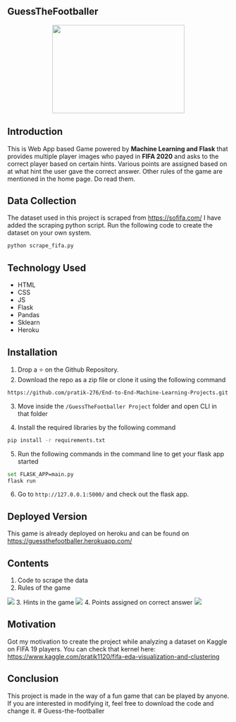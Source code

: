 ## GuessTheFootballer

<p align="center"><img src="https://github.com/pratik-276/End-to-End-Machine-Learning-Projects/blob/master/GuessTheFootballer%20project/app/static/4.PNG" height="200" width="300"></p>

## Introduction

This is Web App based Game powered by <b>Machine Learning and Flask</b> that provides multiple player images who payed in <b>FIFA 2020</b> and asks to the correct player based on certain hints. Various points are assigned based on at what hint the user gave the correct answer. Other rules of the game are mentioned in the home page. Do read them.

## Data Collection

The dataset used in this project is scraped from <a href="https://sofifa.com/">https://sofifa.com/</a>
I have added the scraping python script. Run the following code to create the dataset on your own system.
```sh
python scrape_fifa.py
```

## Technology Used

<ul>
  <li>HTML</li>
  <li>CSS</li>
  <li>JS</li>
  <li>Flask</li>
  <li>Pandas</li>
  <li>Sklearn</li>
  <li>Heroku</li>
</ul>

## Installation

1. Drop a ⭐ on the Github Repository.
2. Download the repo as a zip file or clone it using the following command
```sh
https://github.com/pratik-276/End-to-End-Machine-Learning-Projects.git
```

3. Move inside the ` /GuessTheFootballer Project ` folder and open CLI in that folder

4. Install the required libraries by the following command
```sh
pip install -r requirements.txt
```

5. Run the following commands in the command line to get your flask app started
```sh
set FLASK_APP=main.py
flask run
```

6. Go to `http://127.0.0.1:5000/` and check out the flask app.

## Deployed Version

This game is already deployed on heroku and can be found on <a href="https://guessthefootballer.herokuapp.com/">https://guessthefootballer.herokuapp.com/</a>

## Contents

1. Code to scrape the data
2. Rules of the game
<img src="https://github.com/pratik-276/End-to-End-Machine-Learning-Projects/blob/master/GuessTheFootballer%20project/app/static/1.PNG">
3. Hints in the game
<img src="https://github.com/pratik-276/End-to-End-Machine-Learning-Projects/blob/master/GuessTheFootballer%20project/app/static/2.PNG">
4. Points assigned on correct answer
<img src="https://github.com/pratik-276/End-to-End-Machine-Learning-Projects/blob/master/GuessTheFootballer%20project/app/static/3.PNG">

## Motivation

Got my motivation to create the project while analyzing a dataset on Kaggle on FIFA 19 players.
You can check that kernel here: <a href="https://www.kaggle.com/pratik1120/fifa-eda-visualization-and-clustering">https://www.kaggle.com/pratik1120/fifa-eda-visualization-and-clustering</a>

## Conclusion

This project is made in the way of a fun game that can be played by anyone. If you are interested in modifying it, feel free to download the code and change it.
#   G u e s s - t h e - f o o t b a l l e r  
 